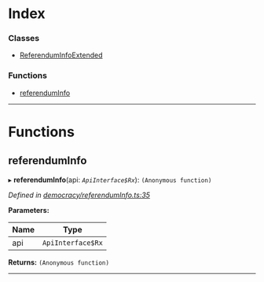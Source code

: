 

# Index

### Classes

* [ReferendumInfoExtended](../classes/_democracy_referenduminfo_.referenduminfoextended.md)

### Functions

* [referendumInfo](_democracy_referenduminfo_.md#referenduminfo)

---

# Functions

<a id="referenduminfo"></a>

##  referendumInfo

▸ **referendumInfo**(api: *`ApiInterface$Rx`*): `(Anonymous function)`

*Defined in [democracy/referendumInfo.ts:35](https://github.com/polkadot-js/api/blob/40a1ec9/packages/api-derive/src/democracy/referendumInfo.ts#L35)*

**Parameters:**

| Name | Type |
| ------ | ------ |
| api | `ApiInterface$Rx` |

**Returns:** `(Anonymous function)`

___

